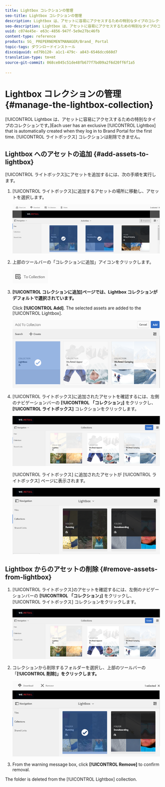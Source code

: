 ```yaml
---
title: Lightbox コレクションの管理
seo-title: Lightbox コレクションの管理
description: Lightbox は、アセットに容易にアクセスするための特別なタイプのコレクションです。Brand Portal に初めてログインすると、各ユーザー専用の Lightbox が自動的に作成されます。Lightbox コレクションは削除できません。
seo-description: Lightbox は、アセットに容易にアクセスするための特別なタイプのコレクションです。Brand Portal に初めてログインすると、各ユーザー専用の Lightbox が自動的に作成されます。Lightbox コレクションは削除できません。
uuid: c074e45e- e63c-4856-947f-5e9e27bc46fb
content-type: reference
products: SG_ PREPERNEMENTMANAGER/Brand_ Portal
topic-tags: ダウンロードインストール
discoiquuid: ed79b120- a1c1-479c- a843-6546dcc660d7
translation-type: tm+mt
source-git-commit: 068ce845c51de48fb677f7bd09a2f6d20ff6f1a5

---
```



# Lightbox コレクションの管理 {#manage-the-lightbox-collection}

[!UICONTROL Lightbox は、アセットに容易にアクセスするための特別なタイプのコレクションです。]Each user has an exclusive [!UICONTROL Lightbox] that is automatically created when they log in to Brand Portal for the first time. [!UICONTROL ライトボックス] コレクションは削除できません。

## Lightbox へのアセットの追加 {#add-assets-to-lightbox}

[!UICONTROL ライトボックス]にアセットを追加するには、次の手順を実行します。

1. [!UICONTROL ライトボックス]に追加するアセットの場所に移動し、アセットを選択します。

   ![](assets/link_sharing_assetselection.png)

2. 上部のツールバーの「コレクションに追加」アイコンをクリックします。

   ![](assets/add_to_collection.png)

3. **[!UICONTROL コレクションに追加]ページでは、Lightbox コレクションがデフォルトで選択されています。**

   Click **[!UICONTROL Add]**. The selected assets are added to the [!UICONTROL Lightbox].

   ![](assets/add_to_collectionlightbox.png)

4. [!UICONTROL ライトボックス]に追加されたアセットを確認するには、左側のナビゲーションバーの **[!UICONTROL 「コレクション」]** をクリックし、 **[!UICONTROL ライトボックス]** コレクションをクリックします。

   ![](assets/collections_lightbox.png)

   [!UICONTROL ライトボックス] に追加されたアセットが [!UICONTROL ライトボックス] ページに表示されます。

   ![](assets/added_to_collectionlightbox.png)

## Lightbox からのアセットの削除 {#remove-assets-from-lightbox}

1. [!UICONTROL ライトボックス]のアセットを確認するには、左側のナビゲーションバーの **[!UICONTROL 「コレクション」]** をクリックし、 [!UICONTROL ライトボックス] コレクションをクリックします。

   ![](assets/collections_lightbox-1.png)

2. コレクションから削除するフォルダーを選択し、上部のツールバーの「**[!UICONTROL 削除]」をクリックします。**

   ![](assets/collections_lightboxdelete.png)

3. From the warning message box, click **[!UICONTROL Remove]** to confirm removal.

The folder is deleted from the [!UICONTROL Lightbox] collection.
